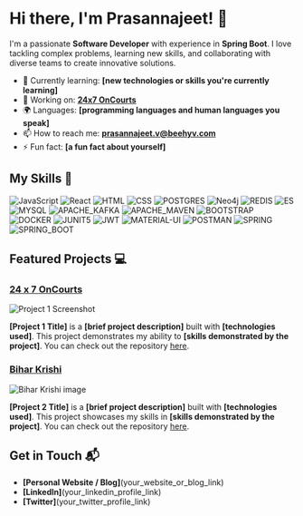 # Hi there, I'm Prasannajeet! 👋

I'm a passionate **Software Developer** with experience in **Spring Boot**. I love tackling complex problems, learning new skills, and collaborating with diverse teams to create innovative solutions.

- 🌱 Currently learning: **[new technologies or skills you're currently learning]**
- 🔭 Working on: **[24x7 OnCourts](https://oncourts.kerala.gov.in/about)**
- 🌍 Languages: **[programming languages and human languages you speak]**
- 📫 How to reach me: **prasannajeet.v@beehyv.com**
- ⚡ Fun fact: **[a fun fact about yourself]**

## My Skills 🧠


![JavaScript](https://img.shields.io/badge/-JavaScript-F7DF1E?style=for-the-badge&logo=javascript&logoColor=black)
![React](https://img.shields.io/badge/-React-61DAFB?style=for-the-badge&logo=react&logoColor=black)
![HTML](https://img.shields.io/badge/-HTML-E34F26?style=for-the-badge&logo=html5&logoColor=white)
![CSS](https://img.shields.io/badge/-CSS-1572B6?style=for-the-badge&logo=css3&logoColor=white)
![POSTGRES](https://img.shields.io/badge/PostgreSQL-316192?style=for-the-badge&logo=postgresql&logoColor=white)
![Neo4j](https://img.shields.io/badge/Neo4j-018bff?style=for-the-badge&logo=neo4j&logoColor=white)
![REDIS](https://img.shields.io/badge/redis-%23DD0031.svg?&style=for-the-badge&logo=redis&logoColor=white)
![ES](https://img.shields.io/badge/Elastic_Search-005571?style=for-the-badge&logo=elasticsearch&logoColor=white)
![MYSQL](https://img.shields.io/badge/MySQL-005C84?style=for-the-badge&logo=mysql&logoColor=white)
![APACHE_KAFKA](https://img.shields.io/badge/Apache_Kafka-231F20?style=for-the-badge&logo=apache-kafka&logoColor=white)
![APACHE_MAVEN](https://img.shields.io/badge/apache_maven-C71A36?style=for-the-badge&logo=apachemaven&logoColor=white)
![BOOTSTRAP](https://img.shields.io/badge/Bootstrap-563D7C?style=for-the-badge&logo=bootstrap&logoColor=white)
![DOCKER](https://img.shields.io/badge/Docker-2CA5E0?style=for-the-badge&logo=docker&logoColor=white)
![JUNIT5](https://img.shields.io/badge/Junit5-25A162?style=for-the-badge&logo=junit5&logoColor=white)
![JWT](https://img.shields.io/badge/JWT-000000?style=for-the-badge&logo=JSON%20web%20tokens&logoColor=white)
![MATERIAL-UI](https://img.shields.io/badge/Material%20UI-007FFF?style=for-the-badge&logo=mui&logoColor=white)
![POSTMAN](https://img.shields.io/badge/Postman-FF6C37?style=for-the-badge&logo=Postman&logoColor=white)
![SPRING](https://img.shields.io/badge/Spring-6DB33F?style=for-the-badge&logo=spring&logoColor=white)
![SPRING_BOOT](https://img.shields.io/badge/Spring_Boot-6DB33F?style=for-the-badge&logo=spring-boot&logoColor=white)


## Featured Projects 💻

### [24 x 7 OnCourts](project_1_link)

![Project 1 Screenshot](project_1_screenshot_url)

**[Project 1 Title]** is a **[brief project description]** built with **[technologies used]**. This project demonstrates my ability to **[skills demonstrated by the project]**. You can check out the repository [here](project_1_repository_link).

### [Bihar Krishi](https://play.google.com/store/apps/details?id=com.dfs.biharkrishi&hl=en_IN&pli=1)

![Bihar Krishi image](project_2_screenshot_url)

**[Project 2 Title]** is a **[brief project description]** built with **[technologies used]**. This project showcases my skills in **[skills demonstrated by the project]**. You can check out the repository [here](project_2_repository_link).

## Get in Touch 📬

- **[Personal Website / Blog]**(your_website_or_blog_link)
- **[LinkedIn]**(your_linkedin_profile_link)
- **[Twitter]**(your_twitter_profile_link)



